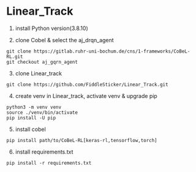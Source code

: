 # Linear_Track

1) install Python version(3.8.10)

2) clone Cobel & select the aj_drqn_agent
```
git clone https://gitlab.ruhr-uni-bochum.de/cns/1-frameworks/CoBeL-RL.git
git checkout aj_gqrn_agent
```

3) clone Linear_track
```
git clone https://github.com/FiddleSticker/Linear_Track.git
```
4) create venv in Linear_track, activate venv & upgrade pip
```
python3 -m venv venv
source ./venv/bin/activate
pip install -U pip
```
5) install cobel
```
pip install path/to/CoBeL-RL[keras-rl,tensorflow,torch]
```
6) install requirements.txt
```
pip install -r requirements.txt
```
